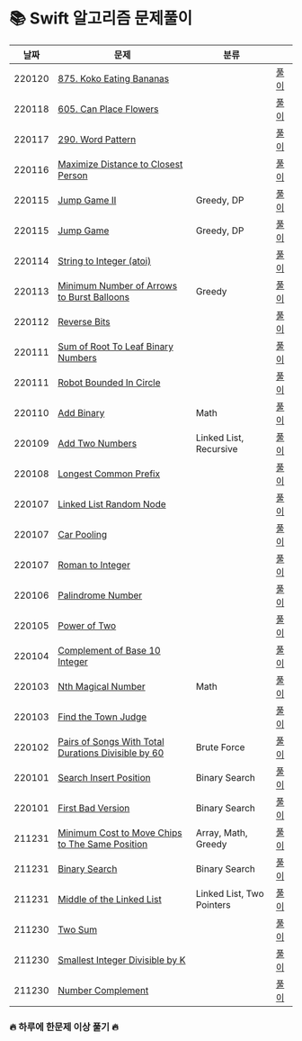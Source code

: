 
# 📚 Swift 알고리즘 문제풀이

| 날짜  | 문제                                               | 분류                                          |                                              |
| ------ | ---------------------------------------------- | ---------------------------------------------- | ---------------------------------------------- |
| 220120 | [875. Koko Eating Bananas](https://leetcode.com/problems/https://leetcode.com/problems/koko-eating-bananas//) |  | [풀이](https://leetcode.com/problems/875.%20Koko%20Eating%20Bananas.md) |
| 220118 | [605. Can Place Flowers](https://leetcode.com/problems/can-place-flowers/) |  | [풀이](https://leetcode.com/problems/605.%20Can%20Place%20Flowers.md) |
| 220117 | [290. Word Pattern](https://leetcode.com/problems/word-pattern/) |  | [풀이](https://leetcode.com/problems/290.%20Word%20Pattern.md) |
| 220116 | [Maximize Distance to Closest Person](https://leetcode.com/problems/maximize-distance-to-closest-person/) |  | [풀이](https://leetcode.com/problems/839.%20maximize-distance-to-closest-person.md/) |
| 220115 | [Jump Game II](https://leetcode.com/problems/jump-game-ii/) | Greedy, DP | [풀이](https://github.com/hekang42/Algorithm/blob/master/leetcode/45.%20Jump%20Game%20II.md) |
| 220115 | [Jump Game](https://leetcode.com/problems/jump-game/) | Greedy, DP | [풀이](https://github.com/hekang42/Algorithm/blob/master/leetcode/55.%20Jump%20Game.md) |
| 220114 | [String to Integer (atoi)](https://leetcode.com/problems/string-to-integer-atoi/) |  | [풀이](https://github.com/hekang42/Algorithm/blob/master/leetcode/8.%20String%20to%20Integer%20(atoi).md) |
| 220113 | [Minimum Number of Arrows to Burst Balloons](https://leetcode.com/problems/reverse-bits/) | Greedy | [풀이](https://github.com/hekang42/Algorithm/blob/master/leetcode/452.%20Minimum%20Number%20of%20Arrows%20to%20Burst%20Balloons.md) |
| 220112 | [Reverse Bits](https://leetcode.com/problems/reverse-bits/) |  | [풀이](https://github.com/hekang42/Algorithm/blob/master/leetcode/190.%20Reverse%20Bits.md) |
| 220111 | [Sum of Root To Leaf Binary Numbers](https://leetcode.com/problems/sum-of-root-to-leaf-binary-numbers/) |  | [풀이](https://github.com/hekang42/Algorithm/blob/master/leetcode/1022.%20Sum%20of%20Root%20To%20Leaf%20Binary%20Numbers.md) |
| 220111 | [Robot Bounded In Circle](https://leetcode.com/problems/robot-bounded-in-circle/) |  | [풀이](https://github.com/hekang42/Algorithm/blob/master/leetcode/1041.%20Robot%20Bounded%20In%20Circle.md) |
| 220110 | [Add Binary](https://leetcode.com/problems/add-binary/) | Math | [풀이](https://github.com/hekang42/Algorithm/blob/master/leetcode/67.%20Add%20Binary.md) |
| 220109 | [Add Two Numbers](https://leetcode.com/problems/add-two-numbers/) | Linked List, Recursive | [풀이](https://github.com/hekang42/Algorithm/blob/master/leetcode/2.%20Add%20Two%20Numbers.md) |
| 220108 | [Longest Common Prefix](https://leetcode.com/problems/longest-common-prefix/) |  | [풀이](https://github.com/hekang42/Algorithm/blob/master/leetcode/14.%20Longest%20Common%20Prefix.md) |
| 220107 | [Linked List Random Node](https://leetcode.com/problems/linked-list-random-node/) |  | [풀이](https://github.com/hekang42/Algorithm/blob/master/leetcode/382.%20Linked%20List%20Random%20Node.md) |
| 220107 | [Car Pooling](https://leetcode.com/problems/roman-to-integer/) |  | [풀이](https://github.com/hekang42/Algorithm/blob/master/leetcode/1094.%20Car%20Pooling.md) |
| 220107 | [Roman to Integer](https://leetcode.com/problems/roman-to-integer/) |  | [풀이](https://github.com/hekang42/Algorithm/blob/master/leetcode/13.%20Roman%20to%20Integer.md) |
| 220106 | [Palindrome Number](https://leetcode.com/problems/palindrome-number/) |  | [풀이](https://github.com/hekang42/Algorithm/blob/master/leetcode/9.%20Palindrome%20Number.md) |
| 220105 | [Power of Two](https://leetcode.com/problems/power-of-two/) |  | [풀이](https://github.com/hekang42/Algorithm/blob/master/leetcode/231.%20Power%20of%20Two.md) |
| 220104 | [Complement of Base 10 Integer](https://leetcode.com/problems/complement-of-base-10-integer/) |  | [풀이](https://github.com/hekang42/Algorithm/blob/master/leetcode/1009.%20Complement%20of%20Base%2010%20Integer.md) |
| 220103 | [Nth Magical Number](https://leetcode.com/problems/nth-magical-number/) | Math | [풀이](https://github.com/hekang42/Algorithm/blob/master/leetcode/878.%20Nth%20Magical%20Number.md) |
| 220103 | [Find the Town Judge](https://leetcode.com/problems/find-the-town-judge/) | | [풀이](https://github.com/hekang42/Algorithm/blob/master/leetcode/997.%20Find%20the%20Town%20Judge.md) |
| 220102 | [Pairs of Songs With Total Durations Divisible by 60](https://leetcode.com/problems/pairs-of-songs-with-total-durations-divisible-by-60/) | Brute Force | [풀이](https://github.com/hekang42/Algorithm/blob/master/leetcode/1010.%20Pairs%20of%20Songs%20With%20Total%20Durations%20Divisible%20by%2060.md) |
| 220101 | [Search Insert Position](https://leetcode.com/problems/search-insert-position/) | Binary Search | [풀이](https://github.com/hekang42/Algorithm/blob/master/leetcode/35.%20Search%20Insert%20Position.md) |
| 220101 | [First Bad Version](https://leetcode.com/problems/first-bad-version/) | Binary Search | [풀이](https://github.com/hekang42/Algorithm/blob/master/leetcode/278.%20First%20Bad%20Version.md) |
| 211231 | [Minimum Cost to Move Chips to The Same Position](https://leetcode.com/problems/minimum-cost-to-move-chips-to-the-same-position/) | Array, Math, Greedy | [풀이](https://github.com/hekang42/Algorithm/blob/master/leetcode/1217.%20Minimum%20Cost%20to%20Move%20Chips%20to%20The%20Same%20Position) |
| 211231 | [Binary Search](https://leetcode.com/problems/binary-search/) | Binary Search | [풀이](https://github.com/hekang42/Algorithm/blob/master/leetcode/704.%20Binary%20Search.md)
| 211231 | [Middle of the Linked List](https://leetcode.com/problems/middle-of-the-linked-list/) | Linked List, Two Pointers | [풀이](https://github.com/hekang42/Algorithm/blob/master/leetcode/876.%20Middle%20of%20the%20Linked%20List.md) |
| 211230 | [Two Sum](https://leetcode.com/problems/two-sum/) | | [풀이](https://github.com/hekang42/Algorithm/blob/master/leetcode/1.%20Two%20Sum.md) |
| 211230 | [Smallest Integer Divisible by K](https://leetcode.com/problems/smallest-integer-divisible-by-k/) |  | [풀이](https://github.com/hekang42/Algorithm/blob/master/leetcode/1015.%20Smallest%20Integer%20Divisible%20by%20K.md) |
| 211230 | [Number Complement](https://leetcode.com/problems/number-complement/) |                                               | [풀이](https://github.com/hekang42/Algorithm/blob/master/leetcode/476.%20Number%20Complement.md)

### 🔥 하루에 한문제 이상 풀기 🔥
